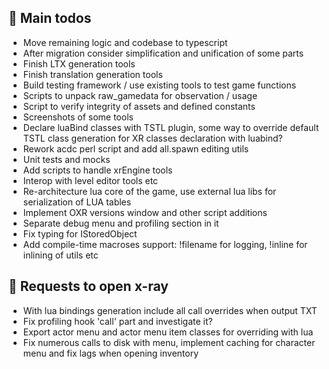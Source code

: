 ## 🧰 Main todos

- Move remaining logic and codebase to typescript
- After migration consider simplification and unification of some parts
- Finish LTX generation tools
- Finish translation generation tools
- Build testing framework / use existing tools to test game functions
- Scripts to unpack raw_gamedata for observation / usage
- Script to verify integrity of assets and defined constants
- Screenshots of some tools
- Declare luaBind classes with TSTL plugin, some way to override default TSTL class generation for XR classes declaration with luabind?
- Rework acdc perl script and add all.spawn editing utils
- Unit tests and mocks
- Add scripts to handle xrEngine tools
- Interop with level editor tools etc
- Re-architecture lua core of the game, use external lua libs for serialization of LUA tables
- Implement OXR versions window and other script additions
- Separate debug menu and profiling section in it
- Fix typing for IStoredObject
- Add compile-time macroses support: !filename for logging, !inline for inlining of utils etc

## 🧰 Requests to open x-ray

- With lua bindings generation include all call overrides when output TXT
- Fix profiling hook 'call' part and investigate it?
- Export actor menu and actor menu item classes for overriding with lua
- Fix numerous calls to disk with menu, implement caching for character menu and fix lags when opening inventory
